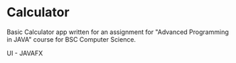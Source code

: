 # Calculator
Basic Calculator app written for an assignment for "Advanced Programming in JAVA" course for BSC Computer Science.

UI - JAVAFX
